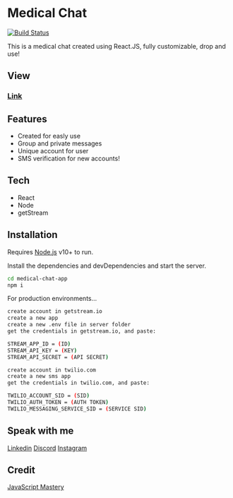 # Medical Chat

[![Build Status](https://travis-ci.org/joemccann/dillinger.svg?branch=master)](https://travis-ci.org/joemccann/dillinger)

This is a medical chat created using React.JS, fully customizable, drop and use!

## View

### [Link](https://medical-chat-app-gb.netlify.app/)

## Features

- Created for easly use
- Group and private messages
- Unique account for user
- SMS verification for new accounts!

## Tech

- React
- Node
- getStream

## Installation

Requires [Node.js](https://nodejs.org/) v10+ to run.

Install the dependencies and devDependencies and start the server.

```sh
cd medical-chat-app
npm i
```


For production environments...

```sh
create account in getstream.io
create a new app
create a new .env file in server folder
get the credentials in getstream.io, and paste:

STREAM_APP_ID = (ID)
STREAM_API_KEY = (KEY)
STREAM_API_SECRET = (API SECRET)

create account in twilio.com
create a new sms app
get the credentials in twilio.com, and paste:

TWILIO_ACCOUNT_SID = (SID)
TWILIO_AUTH_TOKEN = (AUTH TOKEN)
TWILIO_MESSAGING_SERVICE_SID = (SERVICE SID)
```

## Speak with me

[Linkedin](https://www.linkedin.com/in/gabrielcbraga/)
[Discord](discord.gg/JXBJkSShTJ)
[Instagram](https://www.instagram.com/gabrielcbraga_/)

## Credit

[JavaScript Mastery](https://www.youtube.com/watch?v=MJzbJQLGehs)
